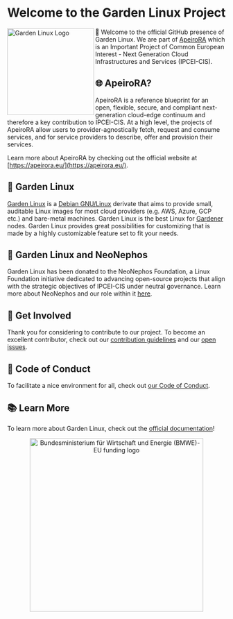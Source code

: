 # Welcome to the Garden Linux Project

<img align="left" width="200" height="200" src="https://raw.githubusercontent.com/gardenlinux/gardenlinux/main/logo/gardenlinux.svg" alt="Garden Linux Logo" width="200" />

:wave: Welcome to the official GitHub presence of Garden Linux. We are part of [ApeiroRA](https://apeirora.eu/content/projects/) which is an Important Project of Common European Interest - Next Generation Cloud Infrastructures and Services (IPCEI-CIS).

## :globe_with_meridians: ApeiroRA?

ApeiroRA is a reference blueprint for an open, flexible, secure, and compliant next-generation cloud-edge continuum and therefore a key contribution to IPCEI-CIS. At a high level, the projects of ApeiroRA allow users to provider-agnostically fetch, request and consume services, and for service providers to describe, offer and provision their services.

Learn more about ApeiroRA by checking out the official website at [https://apeirora.eu/](https://apeirora.eu/).

## :handshake: Garden Linux

<a href="https://gardenlinux.io/">Garden Linux</a> is a <a href="https://debian.org/">Debian GNU/Linux</a> derivate that aims to provide small, auditable Linux images for most cloud providers (e.g. AWS, Azure, GCP etc.) and bare-metal machines. Garden Linux is the best Linux for <a href="https://gardener.cloud/">Gardener</a> nodes. Garden Linux provides great possibilities for customizing that is made by a highly customizable feature set to fit your needs. 

## :pushpin: Garden Linux and NeoNephos

Garden Linux has been donated to the NeoNephos Foundation, a Linux Foundation initiative dedicated to advancing open-source projects that align with the strategic objectives of IPCEI-CIS under neutral governance. Learn more about NeoNephos and our role within it [here](https://neonephos.org).

## :busts_in_silhouette: Get Involved

Thank you for considering to contribute to our project.
To become an excellent contributor, check out our [contribution guidelines](https://github.com/gardenlinux/gardenlinux/blob/main/CONTRIBUTING.md) and our [open issues](https://github.com/issues?q=is%3Aopen%20is%3Aissue%20org%3Agardenlinux%20archived%3Afalse).

## :blue_heart: Code of Conduct

To facilitate a nice environment for all, check out [our Code of Conduct](https://github.com/gardenlinux/.github/blob/main/CODE_OF_CONDUCT.md).

## :books: Learn More

To learn more about Garden Linux, check out the [official documentation](https://github.com/gardenlinux/gardenlinux/blob/main/docs/README.md)!

<p align="center">
  <img alt="Bundesministerium für Wirtschaft und Energie (BMWE)-EU funding logo" src="https://apeirora.eu/assets/img/BMWK-EU.png" width="400"/>
</p>
